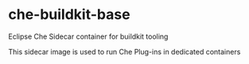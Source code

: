 # che-buildkit-base
Eclipse Che Sidecar container for buildkit tooling

This sidecar image is used to run Che Plug-ins in dedicated containers
